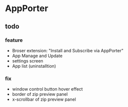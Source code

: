 # AppPorter

## todo

### feature

- Broser extension: "Install and Subscribe via AppPorter"
- App Manage and Update
- settings screen
- App list (uninstalltion)

### fix

- window control button hover effect
- border of zip preview panel
- x-scrollbar of zip preview panel
